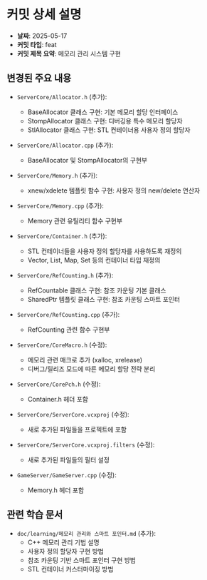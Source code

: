 # 커밋 상세 설명

- **날짜**: 2025-05-17
- **커밋 타입**: feat
- **커밋 제목 요약**: 메모리 관리 시스템 구현

## 변경된 주요 내용

- `ServerCore/Allocator.h` (추가):
    - BaseAllocator 클래스 구현: 기본 메모리 할당 인터페이스
    - StompAllocator 클래스 구현: 디버깅용 특수 메모리 할당자
    - StlAllocator 클래스 구현: STL 컨테이너용 사용자 정의 할당자

- `ServerCore/Allocator.cpp` (추가):
    - BaseAllocator 및 StompAllocator의 구현부

- `ServerCore/Memory.h` (추가):
    - xnew/xdelete 템플릿 함수 구현: 사용자 정의 new/delete 연산자

- `ServerCore/Memory.cpp` (추가):
    - Memory 관련 유틸리티 함수 구현부

- `ServerCore/Container.h` (추가):
    - STL 컨테이너들을 사용자 정의 할당자를 사용하도록 재정의
    - Vector, List, Map, Set 등의 컨테이너 타입 재정의

- `ServerCore/RefCounting.h` (추가):
    - RefCountable 클래스 구현: 참조 카운팅 기본 클래스
    - SharedPtr 템플릿 클래스 구현: 참조 카운팅 스마트 포인터

- `ServerCore/RefCounting.cpp` (추가):
    - RefCounting 관련 함수 구현부

- `ServerCore/CoreMacro.h` (수정):
    - 메모리 관련 매크로 추가 (xalloc, xrelease)
    - 디버그/릴리즈 모드에 따른 메모리 할당 전략 분리

- `ServerCore/CorePch.h` (수정):
    - Container.h 헤더 포함

- `ServerCore/ServerCore.vcxproj` (수정):
    - 새로 추가된 파일들을 프로젝트에 포함

- `ServerCore/ServerCore.vcxproj.filters` (수정):
    - 새로 추가된 파일들의 필터 설정

- `GameServer/GameServer.cpp` (수정):
    - Memory.h 헤더 포함

## 관련 학습 문서

- `doc/learning/메모리 관리와 스마트 포인터.md` (추가):
    - C++ 메모리 관리 기법 설명
    - 사용자 정의 할당자 구현 방법
    - 참조 카운팅 기반 스마트 포인터 구현 방법
    - STL 컨테이너 커스터마이징 방법
